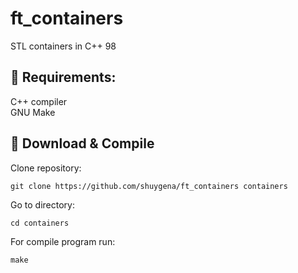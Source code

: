 # ft_containers
STL containers in C++ 98

## :toolbox: Requirements:  
C++ compiler  
GNU Make

## :link: Download & Compile
Clone repository:
```
git clone https://github.com/shuygena/ft_containers containers
```
Go to directory:
```
cd containers
```
For compile program run:   
```
make
```  
